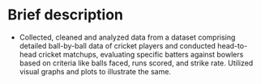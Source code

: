 # Brief description
+ Collected, cleaned and analyzed data from a dataset comprising detailed ball-by-ball data of cricket players and conducted head-to-head cricket matchups, evaluating specific batters against bowlers based on criteria like balls faced, runs scored, and strike rate. Utilized visual graphs and plots to illustrate the same.
